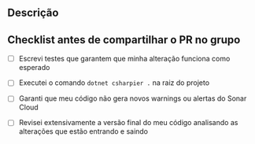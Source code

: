 ## Descrição

## Checklist antes de compartilhar o PR no grupo

- [ ] Escrevi testes que garantem que minha alteração funciona como esperado
- [ ] Executei o comando `dotnet csharpier .` na raiz do projeto
- [ ] Garanti que meu código não gera novos warnings ou alertas do Sonar Cloud
- [ ] Revisei extensivamente a versão final do meu código analisando as alterações que estão entrando e saindo

